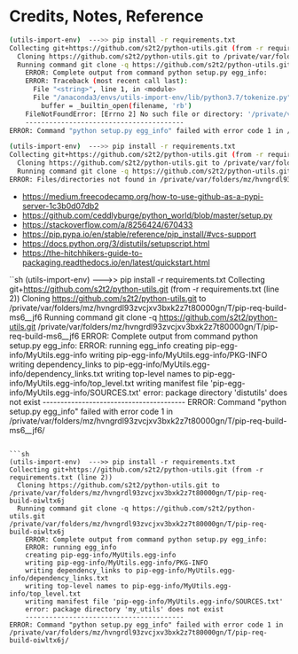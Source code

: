# Credits, Notes, Reference




```sh
(utils-import-env)  --->> pip install -r requirements.txt
Collecting git+https://github.com/s2t2/python-utils.git (from -r requirements.txt (line 2))
  Cloning https://github.com/s2t2/python-utils.git to /private/var/folders/mz/hvngrdl93zvcjxv3bxk2z7t80000gn/T/pip-req-build-o8s81mpm
  Running command git clone -q https://github.com/s2t2/python-utils.git /private/var/folders/mz/hvngrdl93zvcjxv3bxk2z7t80000gn/T/pip-req-build-o8s81mpm
    ERROR: Complete output from command python setup.py egg_info:
    ERROR: Traceback (most recent call last):
      File "<string>", line 1, in <module>
      File "/anaconda3/envs/utils-import-env/lib/python3.7/tokenize.py", line 447, in open
        buffer = _builtin_open(filename, 'rb')
    FileNotFoundError: [Errno 2] No such file or directory: '/private/var/folders/mz/hvngrdl93zvcjxv3bxk2z7t80000gn/T/pip-req-build-o8s81mpm/setup.py'
    ----------------------------------------
ERROR: Command "python setup.py egg_info" failed with error code 1 in /private/var/folders/mz/hvngrdl93zvcjxv3bxk2z7t80000gn/T/pip-req-build-o8s81mpm/
```



```sh
(utils-import-env)  --->> pip install -r requirements.txt
Collecting git+https://github.com/s2t2/python-utils.git (from -r requirements.txt (line 2))
  Cloning https://github.com/s2t2/python-utils.git to /private/var/folders/mz/hvngrdl93zvcjxv3bxk2z7t80000gn/T/pip-req-build-itz19gka
  Running command git clone -q https://github.com/s2t2/python-utils.git /private/var/folders/mz/hvngrdl93zvcjxv3bxk2z7t80000gn/T/pip-req-build-itz19gka
ERROR: Files/directories not found in /private/var/folders/mz/hvngrdl93zvcjxv3bxk2z7t80000gn/T/pip-req-build-itz19gka/pip-egg-info
```


  + https://medium.freecodecamp.org/how-to-use-github-as-a-pypi-server-1c3b0d07db2
  + https://github.com/ceddlyburge/python_world/blob/master/setup.py
  + https://stackoverflow.com/a/8256424/670433
  + https://pip.pypa.io/en/stable/reference/pip_install/#vcs-support
  + https://docs.python.org/3/distutils/setupscript.html
  + https://the-hitchhikers-guide-to-packaging.readthedocs.io/en/latest/quickstart.html

``sh
(utils-import-env)  --->> pip install -r requirements.txt
Collecting git+https://github.com/s2t2/python-utils.git (from -r requirements.txt (line 2))
  Cloning https://github.com/s2t2/python-utils.git to /private/var/folders/mz/hvngrdl93zvcjxv3bxk2z7t80000gn/T/pip-req-build-ms6__jf6
  Running command git clone -q https://github.com/s2t2/python-utils.git /private/var/folders/mz/hvngrdl93zvcjxv3bxk2z7t80000gn/T/pip-req-build-ms6__jf6
    ERROR: Complete output from command python setup.py egg_info:
    ERROR: running egg_info
    creating pip-egg-info/MyUtils.egg-info
    writing pip-egg-info/MyUtils.egg-info/PKG-INFO
    writing dependency_links to pip-egg-info/MyUtils.egg-info/dependency_links.txt
    writing top-level names to pip-egg-info/MyUtils.egg-info/top_level.txt
    writing manifest file 'pip-egg-info/MyUtils.egg-info/SOURCES.txt'
    error: package directory 'distutils' does not exist
    ----------------------------------------
ERROR: Command "python setup.py egg_info" failed with error code 1 in /private/var/folders/mz/hvngrdl93zvcjxv3bxk2z7t80000gn/T/pip-req-build-ms6__jf6/
```

```sh
(utils-import-env)  --->> pip install -r requirements.txt
Collecting git+https://github.com/s2t2/python-utils.git (from -r requirements.txt (line 2))
  Cloning https://github.com/s2t2/python-utils.git to /private/var/folders/mz/hvngrdl93zvcjxv3bxk2z7t80000gn/T/pip-req-build-oiwltx6j
  Running command git clone -q https://github.com/s2t2/python-utils.git /private/var/folders/mz/hvngrdl93zvcjxv3bxk2z7t80000gn/T/pip-req-build-oiwltx6j
    ERROR: Complete output from command python setup.py egg_info:
    ERROR: running egg_info
    creating pip-egg-info/MyUtils.egg-info
    writing pip-egg-info/MyUtils.egg-info/PKG-INFO
    writing dependency_links to pip-egg-info/MyUtils.egg-info/dependency_links.txt
    writing top-level names to pip-egg-info/MyUtils.egg-info/top_level.txt
    writing manifest file 'pip-egg-info/MyUtils.egg-info/SOURCES.txt'
    error: package directory 'my_utils' does not exist
    ----------------------------------------
ERROR: Command "python setup.py egg_info" failed with error code 1 in /private/var/folders/mz/hvngrdl93zvcjxv3bxk2z7t80000gn/T/pip-req-build-oiwltx6j/
```
